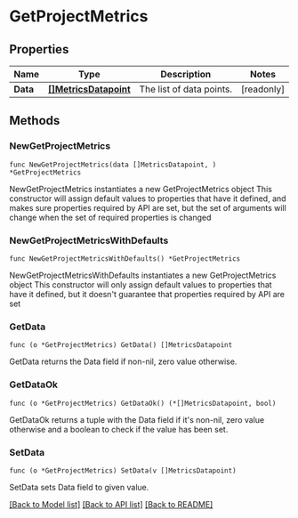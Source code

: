 # GetProjectMetrics

## Properties

Name | Type | Description | Notes
------------ | ------------- | ------------- | -------------
**Data** | [**[]MetricsDatapoint**](MetricsDatapoint.md) | The list of data points. | [readonly] 

## Methods

### NewGetProjectMetrics

`func NewGetProjectMetrics(data []MetricsDatapoint, ) *GetProjectMetrics`

NewGetProjectMetrics instantiates a new GetProjectMetrics object
This constructor will assign default values to properties that have it defined,
and makes sure properties required by API are set, but the set of arguments
will change when the set of required properties is changed

### NewGetProjectMetricsWithDefaults

`func NewGetProjectMetricsWithDefaults() *GetProjectMetrics`

NewGetProjectMetricsWithDefaults instantiates a new GetProjectMetrics object
This constructor will only assign default values to properties that have it defined,
but it doesn't guarantee that properties required by API are set

### GetData

`func (o *GetProjectMetrics) GetData() []MetricsDatapoint`

GetData returns the Data field if non-nil, zero value otherwise.

### GetDataOk

`func (o *GetProjectMetrics) GetDataOk() (*[]MetricsDatapoint, bool)`

GetDataOk returns a tuple with the Data field if it's non-nil, zero value otherwise
and a boolean to check if the value has been set.

### SetData

`func (o *GetProjectMetrics) SetData(v []MetricsDatapoint)`

SetData sets Data field to given value.



[[Back to Model list]](../README.md#documentation-for-models) [[Back to API list]](../README.md#documentation-for-api-endpoints) [[Back to README]](../README.md)


